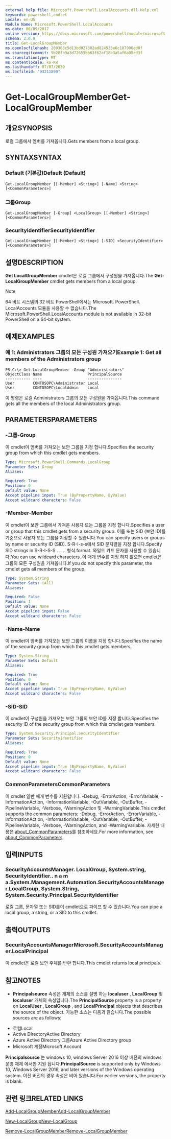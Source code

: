 ```yaml
---
external help file: Microsoft.Powershell.LocalAccounts.dll-Help.xml
keywords: powershell,cmdlet
Locale: en-US
Module Name: Microsoft.PowerShell.LocalAccounts
ms.date: 06/09/2017
online version: https://docs.microsoft.com/powershell/module/microsoft.powershell.localaccounts/get-localgroupmember?view=powershell-5.1&WT.mc_id=ps-gethelp
schema: 2.0.0
title: Get-LocalGroupMember
ms.openlocfilehash: 200368c5d13bd027302ad824533e6c187906ed0f
ms.sourcegitcommit: 9b28fb9a3d72655bb63f62af18b3a5af6a05cd3f
ms.translationtype: MT
ms.contentlocale: ko-KR
ms.lasthandoff: 07/07/2020
ms.locfileid: "93211890"
---
```

# <span data-ttu-id="a78f4-103">Get-LocalGroupMember</span><span class="sxs-lookup"><span data-stu-id="a78f4-103">Get-LocalGroupMember</span></span>

## <span data-ttu-id="a78f4-104">개요</span><span class="sxs-lookup"><span data-stu-id="a78f4-104">SYNOPSIS</span></span>
<span data-ttu-id="a78f4-105">로컬 그룹에서 멤버를 가져옵니다.</span><span class="sxs-lookup"><span data-stu-id="a78f4-105">Gets members from a local group.</span></span>

## <span data-ttu-id="a78f4-106">SYNTAX</span><span class="sxs-lookup"><span data-stu-id="a78f4-106">SYNTAX</span></span>

### <span data-ttu-id="a78f4-107">Default (기본값)</span><span class="sxs-lookup"><span data-stu-id="a78f4-107">Default (Default)</span></span>

```
Get-LocalGroupMember [[-Member] <String>] [-Name] <String> [<CommonParameters>]
```

### <span data-ttu-id="a78f4-108">그룹</span><span class="sxs-lookup"><span data-stu-id="a78f4-108">Group</span></span>

```
Get-LocalGroupMember [-Group] <LocalGroup> [[-Member] <String>] [<CommonParameters>]
```

### <span data-ttu-id="a78f4-109">SecurityIdentifier</span><span class="sxs-lookup"><span data-stu-id="a78f4-109">SecurityIdentifier</span></span>

```
Get-LocalGroupMember [[-Member] <String>] [-SID] <SecurityIdentifier> [<CommonParameters>]
```

## <span data-ttu-id="a78f4-110">설명</span><span class="sxs-lookup"><span data-stu-id="a78f4-110">DESCRIPTION</span></span>
<span data-ttu-id="a78f4-111">**Get LocalGroupMember** cmdlet은 로컬 그룹에서 구성원을 가져옵니다.</span><span class="sxs-lookup"><span data-stu-id="a78f4-111">The **Get-LocalGroupMember** cmdlet gets members from a local group.</span></span>

> [!NOTE]
> <span data-ttu-id="a78f4-112">64 비트 시스템의 32 비트 PowerShell에서는 Microsoft. PowerShell. LocalAccounts 모듈을 사용할 수 없습니다.</span><span class="sxs-lookup"><span data-stu-id="a78f4-112">The Microsoft.PowerShell.LocalAccounts module is not available in 32-bit PowerShell on a 64-bit system.</span></span>

## <span data-ttu-id="a78f4-113">예제</span><span class="sxs-lookup"><span data-stu-id="a78f4-113">EXAMPLES</span></span>

### <span data-ttu-id="a78f4-114">예 1: Administrators 그룹의 모든 구성원 가져오기</span><span class="sxs-lookup"><span data-stu-id="a78f4-114">Example 1: Get all members of the Administrators group</span></span>

```
PS C:\> Get-LocalGroupMember -Group "Administrators"
ObjectClass Name                    PrincipalSource
----------- ----                    ---------------
User        CONTOSOPC\Administrator Local
User        CONTOSOPC\LocalAdmin    Local
```

<span data-ttu-id="a78f4-115">이 명령은 로컬 Administrators 그룹의 모든 구성원을 가져옵니다.</span><span class="sxs-lookup"><span data-stu-id="a78f4-115">This command gets all the members of the local Administrators group.</span></span>

## <span data-ttu-id="a78f4-116">PARAMETERS</span><span class="sxs-lookup"><span data-stu-id="a78f4-116">PARAMETERS</span></span>

### <span data-ttu-id="a78f4-117">-그룹</span><span class="sxs-lookup"><span data-stu-id="a78f4-117">-Group</span></span>
<span data-ttu-id="a78f4-118">이 cmdlet이 멤버를 가져오는 보안 그룹을 지정 합니다.</span><span class="sxs-lookup"><span data-stu-id="a78f4-118">Specifies the security group from which this cmdlet gets members.</span></span>

```yaml
Type: Microsoft.PowerShell.Commands.LocalGroup
Parameter Sets: Group
Aliases:

Required: True
Position: 0
Default value: None
Accept pipeline input: True (ByPropertyName, ByValue)
Accept wildcard characters: False
```

### <span data-ttu-id="a78f4-119">-Member</span><span class="sxs-lookup"><span data-stu-id="a78f4-119">-Member</span></span>
<span data-ttu-id="a78f4-120">이 cmdlet이 보안 그룹에서 가져온 사용자 또는 그룹을 지정 합니다.</span><span class="sxs-lookup"><span data-stu-id="a78f4-120">Specifies a user or group that this cmdlet gets from a security group.</span></span>
<span data-ttu-id="a78f4-121">이름 또는 SID (보안 ID)를 기준으로 사용자 또는 그룹을 지정할 수 있습니다.</span><span class="sxs-lookup"><span data-stu-id="a78f4-121">You can specify users or groups by name or security ID (SID).</span></span>
<span data-ttu-id="a78f4-122">S-R-I-s-s에서 SID 문자열을 지정 합니다.</span><span class="sxs-lookup"><span data-stu-id="a78f4-122">Specify SID strings in S-R-I-S-S .</span></span>
<span data-ttu-id="a78f4-123">.</span><span class="sxs-lookup"><span data-stu-id="a78f4-123">.</span></span> <span data-ttu-id="a78f4-124">.</span><span class="sxs-lookup"><span data-stu-id="a78f4-124">.</span></span>
<span data-ttu-id="a78f4-125">형식.</span><span class="sxs-lookup"><span data-stu-id="a78f4-125">format.</span></span>
<span data-ttu-id="a78f4-126">와일드 카드 문자를 사용할 수 있습니다.</span><span class="sxs-lookup"><span data-stu-id="a78f4-126">You can use wildcard characters.</span></span>
<span data-ttu-id="a78f4-127">이 매개 변수를 지정 하지 않으면 cmdlet은 그룹의 모든 구성원을 가져옵니다.</span><span class="sxs-lookup"><span data-stu-id="a78f4-127">If you do not specify this parameter, the cmdlet gets all members of the group.</span></span>

```yaml
Type: System.String
Parameter Sets: (All)
Aliases:

Required: False
Position: 1
Default value: None
Accept pipeline input: False
Accept wildcard characters: False
```

### <span data-ttu-id="a78f4-128">-Name</span><span class="sxs-lookup"><span data-stu-id="a78f4-128">-Name</span></span>
<span data-ttu-id="a78f4-129">이 cmdlet이 멤버를 가져오는 보안 그룹의 이름을 지정 합니다.</span><span class="sxs-lookup"><span data-stu-id="a78f4-129">Specifies the name of the security group from which this cmdlet gets members.</span></span>

```yaml
Type: System.String
Parameter Sets: Default
Aliases:

Required: True
Position: 0
Default value: None
Accept pipeline input: True (ByPropertyName, ByValue)
Accept wildcard characters: False
```

### <span data-ttu-id="a78f4-130">-SID</span><span class="sxs-lookup"><span data-stu-id="a78f4-130">-SID</span></span>
<span data-ttu-id="a78f4-131">이 cmdlet이 구성원을 가져오는 보안 그룹의 보안 ID를 지정 합니다.</span><span class="sxs-lookup"><span data-stu-id="a78f4-131">Specifies the security ID of the security group from which this cmdlet gets members.</span></span>

```yaml
Type: System.Security.Principal.SecurityIdentifier
Parameter Sets: SecurityIdentifier
Aliases:

Required: True
Position: 0
Default value: None
Accept pipeline input: True (ByPropertyName, ByValue)
Accept wildcard characters: False
```

### <span data-ttu-id="a78f4-132">CommonParameters</span><span class="sxs-lookup"><span data-stu-id="a78f4-132">CommonParameters</span></span>
<span data-ttu-id="a78f4-133">이 cmdlet 일반 매개 변수를 지원합니다. -Debug, -ErrorAction, -ErrorVariable, -InformationAction, -InformationVariable, -OutVariable, -OutBuffer, -PipelineVariable, -Verbose, -WarningAction 및 -WarningVariable.</span><span class="sxs-lookup"><span data-stu-id="a78f4-133">This cmdlet supports the common parameters: -Debug, -ErrorAction, -ErrorVariable, -InformationAction, -InformationVariable, -OutVariable, -OutBuffer, -PipelineVariable, -Verbose, -WarningAction, and -WarningVariable.</span></span> <span data-ttu-id="a78f4-134">자세한 내용은 [about_CommonParameters](https://go.microsoft.com/fwlink/?LinkID=113216)를 참조하세요.</span><span class="sxs-lookup"><span data-stu-id="a78f4-134">For more information, see [about_CommonParameters](https://go.microsoft.com/fwlink/?LinkID=113216).</span></span>

## <span data-ttu-id="a78f4-135">입력</span><span class="sxs-lookup"><span data-stu-id="a78f4-135">INPUTS</span></span>

### <span data-ttu-id="a78f4-136">SecurityAccountsManager. LocalGroup, System.string, SecurityIdentifier.. n a m a.</span><span class="sxs-lookup"><span data-stu-id="a78f4-136">System.Management.Automation.SecurityAccountsManager.LocalGroup, System.String, System.Security.Principal.SecurityIdentifier</span></span>
<span data-ttu-id="a78f4-137">로컬 그룹, 문자열 또는 SID를이 cmdlet으로 파이프 할 수 있습니다.</span><span class="sxs-lookup"><span data-stu-id="a78f4-137">You can pipe a local group, a string, or a SID to this cmdlet.</span></span>

## <span data-ttu-id="a78f4-138">출력</span><span class="sxs-lookup"><span data-stu-id="a78f4-138">OUTPUTS</span></span>

### <span data-ttu-id="a78f4-139">SecurityAccountsManager</span><span class="sxs-lookup"><span data-stu-id="a78f4-139">Microsoft.SecurityAccountsManager.LocalPrincipal</span></span>
<span data-ttu-id="a78f4-140">이 cmdlet은 로컬 보안 주체를 반환 합니다.</span><span class="sxs-lookup"><span data-stu-id="a78f4-140">This cmdlet returns local principals.</span></span>

## <span data-ttu-id="a78f4-141">참고</span><span class="sxs-lookup"><span data-stu-id="a78f4-141">NOTES</span></span>

* <span data-ttu-id="a78f4-142">**Principalsource** 속성은 개체의 소스를 설명 하는 **localuser** , **LocalGroup** 및 **localuser** 개체의 속성입니다.</span><span class="sxs-lookup"><span data-stu-id="a78f4-142">The **PrincipalSource** property is a property on **LocalUser** , **LocalGroup** , and **LocalPrincipal** objects that describes the source of the object.</span></span> <span data-ttu-id="a78f4-143">가능한 소스는 다음과 같습니다.</span><span class="sxs-lookup"><span data-stu-id="a78f4-143">The possible sources are as follows:</span></span>

- <span data-ttu-id="a78f4-144">로컬</span><span class="sxs-lookup"><span data-stu-id="a78f4-144">Local</span></span>
- <span data-ttu-id="a78f4-145">Active Directory</span><span class="sxs-lookup"><span data-stu-id="a78f4-145">Active Directory</span></span>
- <span data-ttu-id="a78f4-146">Azure Active Directory 그룹</span><span class="sxs-lookup"><span data-stu-id="a78f4-146">Azure Active Directory group</span></span>
- <span data-ttu-id="a78f4-147">Microsoft 계정</span><span class="sxs-lookup"><span data-stu-id="a78f4-147">Microsoft Account</span></span>

<span data-ttu-id="a78f4-148">**Principalsource** 는 windows 10, windows Server 2016 이상 버전의 windows 운영 체제 에서만 지원 됩니다.</span><span class="sxs-lookup"><span data-stu-id="a78f4-148">**PrincipalSource** is supported only by Windows 10, Windows Server 2016, and later versions of the Windows operating system.</span></span> <span data-ttu-id="a78f4-149">이전 버전의 경우 속성은 비어 있습니다.</span><span class="sxs-lookup"><span data-stu-id="a78f4-149">For earlier versions, the property is blank.</span></span>

## <span data-ttu-id="a78f4-150">관련 링크</span><span class="sxs-lookup"><span data-stu-id="a78f4-150">RELATED LINKS</span></span>

[<span data-ttu-id="a78f4-151">Add-LocalGroupMember</span><span class="sxs-lookup"><span data-stu-id="a78f4-151">Add-LocalGroupMember</span></span>](Add-LocalGroupMember.md)

[<span data-ttu-id="a78f4-152">New-LocalGroup</span><span class="sxs-lookup"><span data-stu-id="a78f4-152">New-LocalGroup</span></span>](New-LocalGroup.md)

[<span data-ttu-id="a78f4-153">Remove-LocalGroupMember</span><span class="sxs-lookup"><span data-stu-id="a78f4-153">Remove-LocalGroupMember</span></span>](Remove-LocalGroupMember.md)
